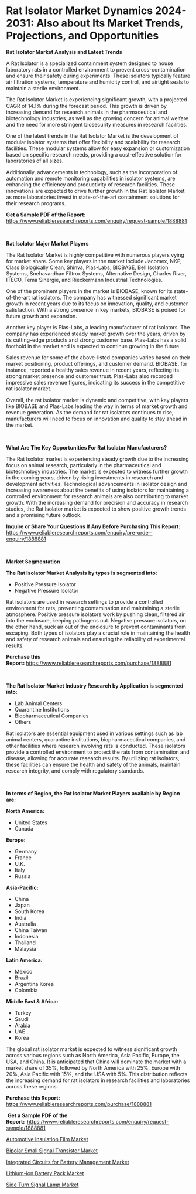 <p><h1>Rat Isolator Market Dynamics 2024-2031: Also about Its Market Trends, Projections, and Opportunities</h1></p><p><strong>Rat Isolator Market Analysis and Latest Trends</strong></p>
<p><p>A Rat Isolator is a specialized containment system designed to house laboratory rats in a controlled environment to prevent cross-contamination and ensure their safety during experiments. These isolators typically feature air filtration systems, temperature and humidity control, and airtight seals to maintain a sterile environment.</p><p>The Rat Isolator Market is experiencing significant growth, with a projected CAGR of 14.1% during the forecast period. This growth is driven by increasing demand for research animals in the pharmaceutical and biotechnology industries, as well as the growing concern for animal welfare and the need for more stringent biosecurity measures in research facilities.</p><p>One of the latest trends in the Rat Isolator Market is the development of modular isolator systems that offer flexibility and scalability for research facilities. These modular systems allow for easy expansion or customization based on specific research needs, providing a cost-effective solution for laboratories of all sizes.</p><p>Additionally, advancements in technology, such as the incorporation of automation and remote monitoring capabilities in isolator systems, are enhancing the efficiency and productivity of research facilities. These innovations are expected to drive further growth in the Rat Isolator Market as more laboratories invest in state-of-the-art containment solutions for their research programs.</p></p>
<p><strong>Get a Sample PDF of the Report:&nbsp;</strong> <a href="https://www.reliableresearchreports.com/enquiry/request-sample/1888881">https://www.reliableresearchreports.com/enquiry/request-sample/1888881</a></p>
<p>&nbsp;</p>
<p><strong>Rat Isolator Major Market Players</strong></p>
<p><p>The Rat Isolator Market is highly competitive with numerous players vying for market share. Some key players in the market include Jacomex, NKP, Class Biologically Clean, Shinva, Plas-Labs, BIOBASE, Bell Isolation Systems, Snehavardhan Filtrox Systems, Alternative Design, Charles River, ITECO, Tema Sinergie, and Rieckermann Industrial Technologies.</p><p>One of the prominent players in the market is BIOBASE, known for its state-of-the-art rat isolators. The company has witnessed significant market growth in recent years due to its focus on innovation, quality, and customer satisfaction. With a strong presence in key markets, BIOBASE is poised for future growth and expansion.</p><p>Another key player is Plas-Labs, a leading manufacturer of rat isolators. The company has experienced steady market growth over the years, driven by its cutting-edge products and strong customer base. Plas-Labs has a solid foothold in the market and is expected to continue growing in the future.</p><p>Sales revenue for some of the above-listed companies varies based on their market positioning, product offerings, and customer demand. BIOBASE, for instance, reported a healthy sales revenue in recent years, reflecting its strong market presence and customer trust. Plas-Labs also recorded impressive sales revenue figures, indicating its success in the competitive rat isolator market.</p><p>Overall, the rat isolator market is dynamic and competitive, with key players like BIOBASE and Plas-Labs leading the way in terms of market growth and revenue generation. As the demand for rat isolators continues to rise, manufacturers will need to focus on innovation and quality to stay ahead in the market.</p></p>
<p>&nbsp;</p>
<p><strong>What Are The Key Opportunities For Rat Isolator Manufacturers?</strong></p>
<p><p>The Rat Isolator market is experiencing steady growth due to the increasing focus on animal research, particularly in the pharmaceutical and biotechnology industries. The market is expected to witness further growth in the coming years, driven by rising investments in research and development activities. Technological advancements in isolator design and increasing awareness about the benefits of using isolators for maintaining a controlled environment for research animals are also contributing to market growth. With the increasing demand for precision and accuracy in research studies, the Rat Isolator market is expected to show positive growth trends and a promising future outlook.</p></p>
<p><strong>Inquire or Share Your Questions If Any Before Purchasing This Report:</strong> <a href="https://www.reliableresearchreports.com/enquiry/pre-order-enquiry/1888881">https://www.reliableresearchreports.com/enquiry/pre-order-enquiry/1888881</a></p>
<p>&nbsp;</p>
<p><strong>Market Segmentation</strong></p>
<p><strong>The Rat Isolator Market Analysis by types is segmented into:</strong></p>
<p><ul><li>Positive Pressure Isolator</li><li>Negative Pressure Isolator</li></ul></p>
<p><p>Rat isolators are used in research settings to provide a controlled environment for rats, preventing contamination and maintaining a sterile atmosphere. Positive pressure isolators work by pushing clean, filtered air into the enclosure, keeping pathogens out. Negative pressure isolators, on the other hand, suck air out of the enclosure to prevent contaminants from escaping. Both types of isolators play a crucial role in maintaining the health and safety of research animals and ensuring the reliability of experimental results.</p></p>
<p><strong>Purchase this Report:&nbsp;</strong><a href="https://www.reliableresearchreports.com/purchase/1888881">https://www.reliableresearchreports.com/purchase/1888881</a></p>
<p>&nbsp;</p>
<p><strong>The Rat Isolator Market Industry Research by Application is segmented into:</strong></p>
<p><ul><li>Lab Animal Centers</li><li>Quarantine Institutions</li><li>Biopharmaceutical Companies</li><li>Others</li></ul></p>
<p><p>Rat isolators are essential equipment used in various settings such as lab animal centers, quarantine institutions, biopharmaceutical companies, and other facilities where research involving rats is conducted. These isolators provide a controlled environment to protect the rats from contamination and disease, allowing for accurate research results. By utilizing rat isolators, these facilities can ensure the health and safety of the animals, maintain research integrity, and comply with regulatory standards.</p></p>
<p>&nbsp;</p>
<p><strong>In terms of Region, the Rat Isolator Market Players available by Region are:</strong></p>
<p>
    <p> <strong> North America: </strong>
        <ul>
            <li>United States</li>
            <li>Canada</li>
        </ul>
        </p> 
    <p> <strong> Europe: </strong>
        <ul>
            <li>Germany</li>
            <li>France</li>
            <li>U.K.</li>
            <li>Italy</li>
            <li>Russia</li>
        </ul>
        </p> 
    <p> <strong> Asia-Pacific: </strong>
        <ul>
            <li>China</li>
            <li>Japan</li>
            <li>South Korea</li>
            <li>India</li>
            <li>Australia</li>
            <li>China Taiwan</li>
            <li>Indonesia</li>
            <li>Thailand</li>
            <li>Malaysia</li>
        </ul>
        </p> 
    <p> <strong> Latin America: </strong>
        <ul>
            <li>Mexico</li>
            <li>Brazil</li>
            <li>Argentina Korea</li>
            <li>Colombia</li>
        </ul>
        </p> 
    <p> <strong> Middle East & Africa: </strong>
        <ul>
            <li>Turkey</li>
            <li>Saudi</li>
            <li>Arabia</li>
            <li>UAE</li>
            <li>Korea</li>
        </ul>
    </p>
    </p>
<p><p>The global rat isolator market is expected to witness significant growth across various regions such as North America, Asia Pacific, Europe, the USA, and China. It is anticipated that China will dominate the market with a market share of 35%, followed by North America with 25%, Europe with 20%, Asia Pacific with 15%, and the USA with 5%. This distribution reflects the increasing demand for rat isolators in research facilities and laboratories across these regions.</p></p>
<p><strong>Purchase this Report: </strong><a href="https://www.reliableresearchreports.com/purchase/1888881">https://www.reliableresearchreports.com/purchase/1888881</a></p>
<p>&nbsp;<strong>Get a Sample PDF of the Report:&nbsp;&nbsp;</strong><a href="https://www.reliableresearchreports.com/enquiry/request-sample/1888881">https://www.reliableresearchreports.com/enquiry/request-sample/1888881</a></p>
<p><strong></strong></p>
<p><p><a href="https://view.publitas.com/reportprime-1/insights-into-automotive-insulation-film-market-size-analysing-market-share-trends-and-growth-from-2024-to-2031/">Automotive Insulation Film Market</a></p><p><a href="https://github.com/redneck06/Market-Research-Report-List-2/blob/main/bipolar-small-signal-transistor-market.md">Bipolar Small Signal Transistor Market</a></p><p><a href="https://github.com/peachesmcdowel1/Market-Research-Report-List-1/blob/main/integrated-circuits-for-battery-management-market.md">Integrated Circuits for Battery Management Market</a></p><p><a href="https://cute-banjo-8ca.notion.site/Lithium-ion-Battery-Pack-Market-Research-Report-Unlocks-Analysis-on-the-Market-Financial-Status-Mar-bfdb8bfffa264e938cb6575957a9e7ab">Lithium-ion Battery Pack Market</a></p><p><a href="https://view.publitas.com/reportprime-1/side-turn-signal-lamp-market-research-report-forecasted-for-period-from-2024-2031-by-market-type-market-application-and-region/">Side Turn Signal Lamp Market</a></p></p>